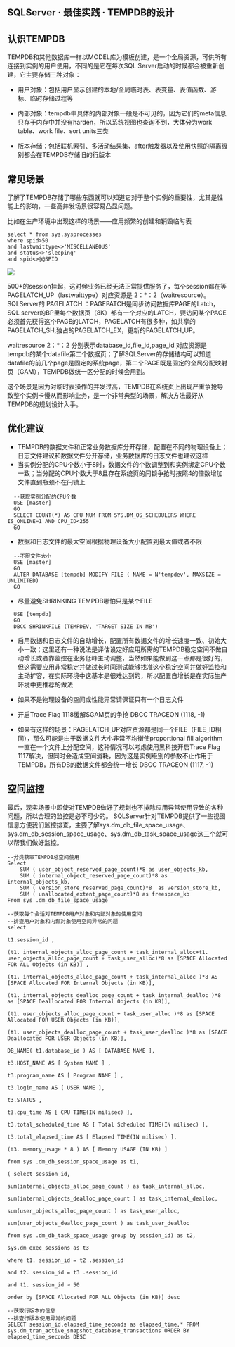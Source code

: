 ## SQLServer · 最佳实践 · TEMPDB的设计


    
## 认识TEMPDB

TEMPDB和其他数据库一样以MODEL库为模板创建，是一个全局资源，可供所有连接到实例的用户使用，不同的是它在每次SQL Server启动的时候都会被重新创建，它主要存储三种对象：  


* 用户对象：包括用户显示创建的本地/全局临时表、表变量、表值函数、游标、临时存储过程等  

  
* 内部对象：tempdb中具体的内部对象一般是不可见的，因为它们的meta信息只存于内存中并没有harden，所以系统视图也查询不到，大体分为work table、work file、sort units三类  

  
* 版本存储：包括联机索引、多活动结果集、after触发器以及使用快照的隔离级别都会在TEMPDB存储旧的行版本  


## 常见场景

了解了TEMPDB存储了哪些东西就可以知道它对于整个实例的重要性，尤其是性能上的影响，一些高并发场景很容易凸显问题。  


比如在生产环境中出现这样的场景——应用频繁的创建和销毁临时表  

```LANG
select * from sys.sysprocesses
where spid>50
and lastwaittype<>'MISCELLANEOUS'
and status<>'sleeping'
and spid<>@@SPID

```


![][0]

500+的session挂起，这时候业务已经无法正常提供服务了，每个session都在等PAGELATCH_UP（lastwaittype）对应资源是 2：*：2（waitresource）。   SQLServer的 PAGELATCH ：PAGEPATCH是同步访问数据库PAGE的Latch，SQL server的BP里每个数据页（8K）都有一个对应的LATCH，要访问某个PAGE必须首先获得这个PAGE的LATCH，PAGELATCH有很多种，如共享的PAGELATCH_SH,独占的PAGELATCH_EX，更新的PAGELATCH_UP。  


waitresource 2：*：2 分别表示database_id,file_id,page_id 对应资源是tempdb的某个datafile第二个数据页；了解SQLServer的存储结构可以知道datafile的前几个page是固定的系统page，第二个PAGE既是固定的全局分配映射页（GAM），TEMPDB做统一区分配的时候会用到。  


这个场景是因为对临时表操作的并发过高，TEMPDB在系统页上出现严重争抢导致整个实例卡慢从而影响业务，是一个非常典型的场景，解决方法最好从TEMPDB的规划设计入手。  

## 优化建议

* TEMPDB的数据文件和正常业务数据库分开存储，配置在不同的物理设备上；日志文件建议和数据文件分开存储，业务数据库的日志文件也建议这样
* 当实例分配的CPU个数小于8时，数据文件的个数调整到和实例绑定CPU个数一致；当分配的CPU个数大于8且存在系统页的闩锁争抢时按照4的倍数增加文件直到瓶颈不在闩锁上  

```LANG
  --获取实例分配的CPU个数
  USE [master]
  GO
  SELECT COUNT(*) AS CPU_NUM FROM SYS.DM_OS_SCHEDULERS WHERE IS_ONLINE=1 AND CPU_ID<255
  GO

```

  
* 数据和日志文件的最大空间根据物理设备大小配置到最大值或者不限  

```LANG
  --不限文件大小
  USE [master]
  GO
  ALTER DATABASE [tempdb] MODIFY FILE ( NAME = N'tempdev', MAXSIZE = UNLIMITED)
  GO

```

  
* 尽量避免SHRINKING TEMPDB哪怕只是某个FILE  

```LANG
  USE [tempdb]
  GO
  DBCC SHRINKFILE (TEMPDEV, 'TARGET SIZE IN MB')

```

  
* 启用数据和日志文件的自动增长，配置所有数据文件的增长速度一致、初始大小一致；这里还有一种说法是评估设定好应用所需的TEMPDB稳定空间不做自动增长或者靠监控在业务低峰主动调整，当然如果能做到这一点那是很好的，但这需要应用非常稳定并做过长时间测试能够找准这个稳定空间并做好监控和主动扩容，在实际环境中这基本是很难达到的，所以配置自增长是在实际生产环境中更推荐的做法
* 如果不是物理设备的空间或性能异常请保证只有一个日志文件
* 开启Trace Flag  1118缓解SGAM页的争抢
DBCC TRACEON (1118, -1)  

  
* 如果有这样的场景：PAGELATCH_UP对应资源都是同一个FILE（FILE_ID相同），那么可能是由于数据文件大小非常不均衡使proportional fill algorithm一直在一个文件上分配空间，这种情况可以考虑使用黑科技开启Trace Flag  1117解决，但同时会造成空间消耗，因为这是实例级别的参数不止作用于TEMPDB，所有DB的数据文件都会统一增长
DBCC TRACEON (1117, -1)


## 空间监控

最后，现实场景中即使对TEMPDB做好了规划也不排除应用异常使用导致的各种问题，所以合理的监控是必不可少的。
SQLServer针对TEMPDB提供了一些视图信息方便我们监控排查，主要了解sys.dm_db_file_space_usage、sys.dm_db_session_space_usage、sys.dm_db_task_space_usage这三个就可以帮我们做好监控。  

```LANG
--分类获取TEMPDB总空间使用
Select
	SUM ( user_object_reserved_page_count)*8 as user_objects_kb,
	SUM ( internal_object_reserved_page_count)*8 as internal_objects_kb,
	SUM ( version_store_reserved_page_count)*8  as version_store_kb,
	SUM ( unallocated_extent_page_count)*8 as freespace_kb
From sys .dm_db_file_space_usage

--获取每个会话对TEMPDB用户对象和内部对象的使用空间
--排查用户对象和内部对象使用空间异常的问题
select

t1.session_id ,

(t1. internal_objects_alloc_page_count + task_internal_alloc+t1. user_objects_alloc_page_count + task_user_alloc)*8 as [SPACE Allocated FOR ALL Objects (in KB)] ,

(t1. internal_objects_alloc_page_count + task_internal_alloc )*8 AS [SPACE Allocated FOR Internal Objects (in KB)],

(t1. internal_objects_dealloc_page_count + task_internal_dealloc )*8 as [SPACE Deallocated FOR Internal Objects (in KB)],

(t1. user_objects_alloc_page_count + task_user_alloc )*8 as [SPACE Allocated FOR USER Objects (in KB)],

(t1. user_objects_dealloc_page_count + task_user_dealloc )*8 as [SPACE Deallocated FOR USER Objects (in KB)],

DB_NAME( t1.database_id ) AS [ DATABASE NAME ],

t3.HOST_NAME AS [ System NAME ] ,

t3.program_name AS [ Program NAME ] ,

t3.login_name AS [ USER NAME ],

t3.STATUS ,

t3.cpu_time AS [ CPU TIME(IN milisec) ],

t3.total_scheduled_time AS [ Total Scheduled TIME(IN milisec) ],

t3.total_elapsed_time AS [ Elapsed TIME(IN milisec) ],

(t3. memory_usage * 8 ) AS [ Memory USAGE (IN KB) ]

from sys .dm_db_session_space_usage as t1,

( select session_id,

sum(internal_objects_alloc_page_count ) as task_internal_alloc,

sum(internal_objects_dealloc_page_count ) as task_internal_dealloc,

sum(user_objects_alloc_page_count ) as task_user_alloc,

sum(user_objects_dealloc_page_count ) as task_user_dealloc

from sys .dm_db_task_space_usage group by session_id) as t2,

sys.dm_exec_sessions as t3

where t1. session_id = t2 .session_id

and t2. session_id = t3 .session_id

and t1. session_id > 50

order by [SPACE Allocated FOR ALL Objects (in KB)] desc

--获取行版本的信息
--排查行版本使用异常的问题
SELECT session_id,elapsed_time_seconds as elapsed_time,* FROM sys.dm_tran_active_snapshot_database_transactions ORDER BY elapsed_time_seconds DESC

```


[0]: http://img4.tbcdn.cn/L1/461/1/060dc6c4249b47441fa8043d61720836d53137bc